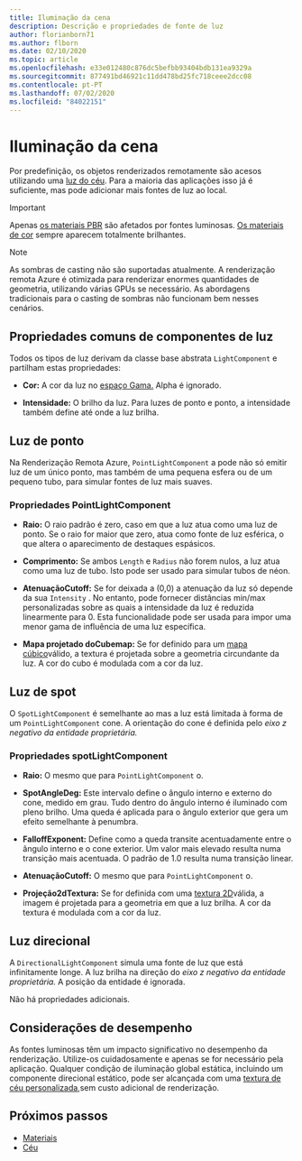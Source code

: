 ```yaml
---
title: Iluminação da cena
description: Descrição e propriedades de fonte de luz
author: florianborn71
ms.author: flborn
ms.date: 02/10/2020
ms.topic: article
ms.openlocfilehash: e33e012480c876dc5befbb93404bdb131ea9329a
ms.sourcegitcommit: 877491bd46921c11dd478bd25fc718ceee2dcc08
ms.contentlocale: pt-PT
ms.lasthandoff: 07/02/2020
ms.locfileid: "84022151"
---
```

# <a name="scene-lighting"></a>Iluminação da cena

Por predefinição, os objetos renderizados remotamente são acesos utilizando uma [luz do céu](sky.md). Para a maioria das aplicações isso já é suficiente, mas pode adicionar mais fontes de luz ao local.

> [!IMPORTANT]
> Apenas [os materiais PBR](pbr-materials.md) são afetados por fontes luminosas. [Os materiais de cor](color-materials.md) sempre aparecem totalmente brilhantes.

> [!NOTE]
> As sombras de casting não são suportadas atualmente. A renderização remota Azure é otimizada para renderizar enormes quantidades de geometria, utilizando várias GPUs se necessário. As abordagens tradicionais para o casting de sombras não funcionam bem nesses cenários.

## <a name="common-light-component-properties"></a>Propriedades comuns de componentes de luz

Todos os tipos de luz derivam da classe base abstrata `LightComponent` e partilham estas propriedades:

* **Cor:** A cor da luz no [espaço Gama.](https://en.wikipedia.org/wiki/SRGB) Alpha é ignorado.

* **Intensidade:** O brilho da luz. Para luzes de ponto e ponto, a intensidade também define até onde a luz brilha.

## <a name="point-light"></a>Luz de ponto

Na Renderização Remota Azure, `PointLightComponent` a pode não só emitir luz de um único ponto, mas também de uma pequena esfera ou de um pequeno tubo, para simular fontes de luz mais suaves.

### <a name="pointlightcomponent-properties"></a>Propriedades PointLightComponent

* **Raio:** O raio padrão é zero, caso em que a luz atua como uma luz de ponto. Se o raio for maior que zero, atua como fonte de luz esférica, o que altera o aparecimento de destaques espásicos.

* **Comprimento:** Se ambos `Length` e `Radius` não forem nulos, a luz atua como uma luz de tubo. Isto pode ser usado para simular tubos de néon.

* **AtenuaçãoCutoff:** Se for deixada a (0,0) a atenuação da luz só depende da sua `Intensity` . No entanto, pode fornecer distâncias min/max personalizadas sobre as quais a intensidade da luz é reduzida linearmente para 0. Esta funcionalidade pode ser usada para impor uma menor gama de influência de uma luz específica.

* **Mapa projetado doCubemap:** Se for definido para um [mapa cúbico](../../concepts/textures.md)válido, a textura é projetada sobre a geometria circundante da luz. A cor do cubo é modulada com a cor da luz.

## <a name="spot-light"></a>Luz de spot

O `SpotLightComponent` é semelhante ao mas a luz está limitada à forma de um `PointLightComponent` cone. A orientação do cone é definida pelo *eixo z negativo da entidade proprietária.*

### <a name="spotlightcomponent-properties"></a>Propriedades spotLightComponent

* **Raio:** O mesmo que para `PointLightComponent` o.

* **SpotAngleDeg:** Este intervalo define o ângulo interno e externo do cone, medido em grau. Tudo dentro do ângulo interno é iluminado com pleno brilho. Uma queda é aplicada para o ângulo exterior que gera um efeito semelhante à penumbra.

* **FalloffExponent:** Define como a queda transite acentuadamente entre o ângulo interno e o cone exterior. Um valor mais elevado resulta numa transição mais acentuada. O padrão de 1.0 resulta numa transição linear.

* **AtenuaçãoCutoff:** O mesmo que para `PointLightComponent` o.

* **Projeção2dTextura:** Se for definida com uma [textura 2D](../../concepts/textures.md)válida, a imagem é projetada para a geometria em que a luz brilha. A cor da textura é modulada com a cor da luz.

## <a name="directional-light"></a>Luz direcional

A `DirectionalLightComponent` simula uma fonte de luz que está infinitamente longe. A luz brilha na direção do *eixo z negativo da entidade proprietária.* A posição da entidade é ignorada.

Não há propriedades adicionais.

## <a name="performance-considerations"></a>Considerações de desempenho

As fontes luminosas têm um impacto significativo no desempenho da renderização. Utilize-os cuidadosamente e apenas se for necessário pela aplicação. Qualquer condição de iluminação global estática, incluindo um componente direcional estático, pode ser alcançada com uma [textura de céu personalizada,](sky.md)sem custo adicional de renderização.

## <a name="next-steps"></a>Próximos passos

* [Materiais](../../concepts/materials.md)
* [Céu](sky.md)
